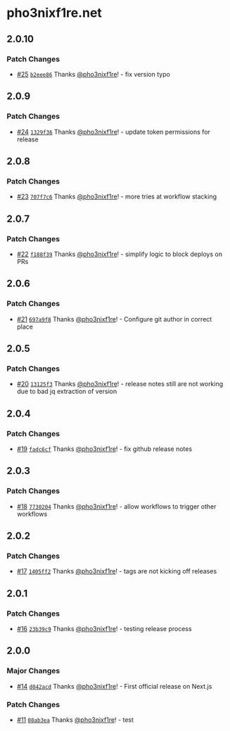 # pho3nixf1re.net

## 2.0.10

### Patch Changes

- [#25](https://github.com/pho3nixf1re/pho3nixf1re.net/pull/25) [`b2eee86`](https://github.com/pho3nixf1re/pho3nixf1re.net/commit/b2eee866a2b53fa268db1e3fa29162c351fb9fc0) Thanks [@pho3nixf1re](https://github.com/pho3nixf1re)! - fix version typo

## 2.0.9

### Patch Changes

- [#24](https://github.com/pho3nixf1re/pho3nixf1re.net/pull/24) [`1329f36`](https://github.com/pho3nixf1re/pho3nixf1re.net/commit/1329f3663e35356e3f7536f0e664485f061487d5) Thanks [@pho3nixf1re](https://github.com/pho3nixf1re)! - update token permissions for release

## 2.0.8

### Patch Changes

- [#23](https://github.com/pho3nixf1re/pho3nixf1re.net/pull/23) [`707f7c6`](https://github.com/pho3nixf1re/pho3nixf1re.net/commit/707f7c6109693476ae5cf5c0c0f2d8880589aefc) Thanks [@pho3nixf1re](https://github.com/pho3nixf1re)! - more tries at workflow stacking

## 2.0.7

### Patch Changes

- [#22](https://github.com/pho3nixf1re/pho3nixf1re.net/pull/22) [`f188f39`](https://github.com/pho3nixf1re/pho3nixf1re.net/commit/f188f39b13aa36cd1d4f9932a1118bb7d795af8b) Thanks [@pho3nixf1re](https://github.com/pho3nixf1re)! - simplify logic to block deploys on PRs

## 2.0.6

### Patch Changes

- [#21](https://github.com/pho3nixf1re/pho3nixf1re.net/pull/21) [`697a9f8`](https://github.com/pho3nixf1re/pho3nixf1re.net/commit/697a9f837211017eed9450a43d87f0dca808a0ca) Thanks [@pho3nixf1re](https://github.com/pho3nixf1re)! - Configure git author in correct place

## 2.0.5

### Patch Changes

- [#20](https://github.com/pho3nixf1re/pho3nixf1re.net/pull/20) [`13125f3`](https://github.com/pho3nixf1re/pho3nixf1re.net/commit/13125f371d7626e1eec2bcd47b98c7d1cacf3c85) Thanks [@pho3nixf1re](https://github.com/pho3nixf1re)! - release notes still are not working due to bad jq extraction of version

## 2.0.4

### Patch Changes

- [#19](https://github.com/pho3nixf1re/pho3nixf1re.net/pull/19) [`fadc6cf`](https://github.com/pho3nixf1re/pho3nixf1re.net/commit/fadc6cf0b7f59f593c2fdde99d630f5eff5e7f2a) Thanks [@pho3nixf1re](https://github.com/pho3nixf1re)! - fix github release notes

## 2.0.3

### Patch Changes

- [#18](https://github.com/pho3nixf1re/pho3nixf1re.net/pull/18) [`7730204`](https://github.com/pho3nixf1re/pho3nixf1re.net/commit/7730204bcfb0cb70308da8397fc816ccdd5397c8) Thanks [@pho3nixf1re](https://github.com/pho3nixf1re)! - allow workflows to trigger other workflows

## 2.0.2

### Patch Changes

- [#17](https://github.com/pho3nixf1re/pho3nixf1re.net/pull/17) [`1405ff2`](https://github.com/pho3nixf1re/pho3nixf1re.net/commit/1405ff24c172f7d3a91654d12b57b73befab5e1c) Thanks [@pho3nixf1re](https://github.com/pho3nixf1re)! - tags are not kicking off releases

## 2.0.1

### Patch Changes

- [#16](https://github.com/pho3nixf1re/pho3nixf1re.net/pull/16) [`23b39c9`](https://github.com/pho3nixf1re/pho3nixf1re.net/commit/23b39c96aeebb27e4c0783c63af642afac6cc8ab) Thanks [@pho3nixf1re](https://github.com/pho3nixf1re)! - testing release process

## 2.0.0

### Major Changes

- [#14](https://github.com/pho3nixf1re/pho3nixf1re.net/pull/14) [`d042acd`](https://github.com/pho3nixf1re/pho3nixf1re.net/commit/d042acdde3018068c45c89735ecea4a47bb940f4) Thanks [@pho3nixf1re](https://github.com/pho3nixf1re)! - First official release on Next.js

### Patch Changes

- [#11](https://github.com/pho3nixf1re/pho3nixf1re.net/pull/11) [`08ab3ea`](https://github.com/pho3nixf1re/pho3nixf1re.net/commit/08ab3eacb1f90aaf7923b24b85c613aa75cb6056) Thanks [@pho3nixf1re](https://github.com/pho3nixf1re)! - test
